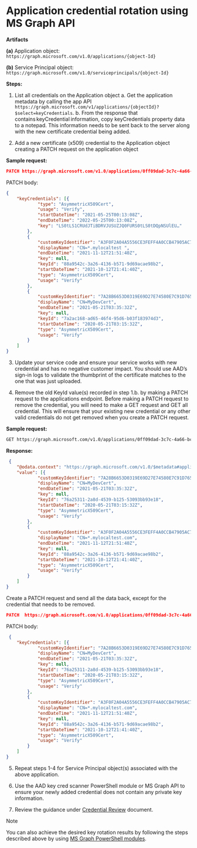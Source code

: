 # Application credential rotation using MS Graph API

**Artifacts**

**(a)** Application object: `https://graph.microsoft.com/v1.0/applications/{object-Id}`

**(b)** Service Principal object: `https://graph.microsoft.com/v1.0/serviceprincipals/{object-Id}`

**Steps:**

1. List all credentials on the Application object
    a. Get the application metadata by calling the app API `https://graph.microsoft.com/v1/applications/{objectId}?$select=keyCredentials`.
    b. From the response that contains keyCredential information, copy keyCredentials property data to a notepad. This information needs to be sent back to the server along with the new certificate credential being added.

2. Add a new certificate (x509) credential to the Application object creating a PATCH request on the application object

**Sample request:**

```json
PATCH https://graph.microsoft.com/v1.0/applications/0ff09dad-3c7c-4a66-bc2b-7bbb45763a60 
```

PATCH body:

```json
{
    "keyCredentials": [{
            "type": "AsymmetricX509Cert",
            "usage": "Verify",
            "startDateTime": "2021-05-25T00:13:08Z",
            "endDateTime": "2022-05-25T00:13:08Z",
            "key": "LS0tLS1CRUdJTiBDRVJUSUZJQ0FURS0tLS0tDQpNSUlEU…"
        },
        {
            "customKeyIdentifier": "A3F0F2A04A5556CE3FEFF4A0CCB47905AC7C66E4",
            "displayName": "CN=*.mylocaltest ",
            "endDateTime": "2021-11-12T21:51:40Z",
            "key": null,
            "keyId": "88a9542c-3a26-4136-b571-9d69acae98b2",
            "startDateTime": "2021-10-12T21:41:40Z",
            "type": "AsymmetricX509Cert",
            "usage": "Verify"
        },
        {
            "customKeyIdentifier": "7A28B6653D0319E69D27E74580E7C91D765AF867",
            "displayName": "CN=MyDevCert",
            "endDateTime": "2021-05-21T03:35:32Z",
            "key": null,
            "keyId": "7a2ac168-ad65-46f4-95d6-b03f183974d3",
            "startDateTime": "2020-05-21T03:15:32Z",
            "type": "AsymmetricX509Cert",
            "usage": "Verify"
        }
    ]
}
```

3. Update your service code and ensure your service works with new credential and has no negative customer impact. You should use AAD’s sign-in logs to validate the thumbprint of the certificate matches to the one that was just uploaded.

4. Remove the old KeyId value(s) recorded in step 1.b. by making a PATCH request to the applications endpoint. Before making a PATCH request to remove the credential, you will need to make a GET request and GET all credential. This will ensure that your existing new credential or any other valid credentials do not get removed when you create a PATCH request. 

**Sample request:**

```html
GET https://graph.microsoft.com/v1.0/applications/0ff09dad-3c7c-4a66-bc2b-7bbb45763a60/keyCredentials 
```

**Response:**

```json
 {
    "@odata.context": "https://graph.microsoft.com/v1.0/$metadata#applications('51603b67-f038-4667-93bb-1dce786ef7b0')/keyCredentials",
    "value": [{
            "customKeyIdentifier": "7A28B6653D0319E69D27E74580E7C91D765AF867",
            "displayName": "CN=MyDevCert",
            "endDateTime": "2021-05-21T03:35:32Z",
            "key": null,
            "keyId": "76a25311-2a8d-4539-b125-53093bb93e18",
            "startDateTime": "2020-05-21T03:15:32Z",
            "type": "AsymmetricX509Cert",
            "usage": "Verify"
        },
        {
            "customKeyIdentifier": "A3F0F2A04A5556CE3FEFF4A0CCB47905AC7C66E4",
            "displayName": "CN=*.mylocaltest.com",
            "endDateTime": "2021-11-12T21:51:40Z",
            "key": null,
            "keyId": "88a9542c-3a26-4136-b571-9d69acae98b2",
            "startDateTime": "2021-10-12T21:41:40Z",
            "type": "AsymmetricX509Cert",
            "usage": "Verify"
        }
    ]
}
```

Create a PATCH request and send all the data back, except for the credential that needs to be removed. 

```json
PATCH  https://graph.microsoft.com/v1.0/applications/0ff09dad-3c7c-4a66-bc2b-7bbb45763a60/keyCredentials 
```

PATCH body:

```json
 {
    "keyCredentials": [{
            "customKeyIdentifier": "7A28B6653D0319E69D27E74580E7C91D765AF867",
            "displayName": "CN=MyDevCert",
            "endDateTime": "2021-05-21T03:35:32Z",
            "key": null,
            "keyId": "76a25311-2a8d-4539-b125-53093bb93e18",
            "startDateTime": "2020-05-21T03:15:32Z",
            "type": "AsymmetricX509Cert",
            "usage": "Verify"
        },
        {
            "customKeyIdentifier": "A3F0F2A04A5556CE3FEFF4A0CCB47905AC7C66E4",
            "displayName": "CN=*.mylocaltest.com",
            "endDateTime": "2021-11-12T21:51:40Z",
            "key": null,
            "keyId": "88a9542c-3a26-4136-b571-9d69acae98b2",
            "startDateTime": "2021-10-12T21:41:40Z",
            "type": "AsymmetricX509Cert",
            "usage": "Verify"
        }
    ]
}
```

5. Repeat steps 1-4 for Service Principal object(s) associated with the above application.

6. Use the AAD key cred scanner PowerShell module or MS Graph API to ensure your newly added credential does not contain any private key information.

7. Review the guidance under [Credential Review](credentials-review.md) document.

> [!Note]
> You can also achieve the desired key rotation results by following the steps described above by using [MS Graph PowerShell modules](https://docs.microsoft.com/en-us/graph/powershell/installation?context=graph%2Fapi%2F1.0&view=graph-rest-1.0).

